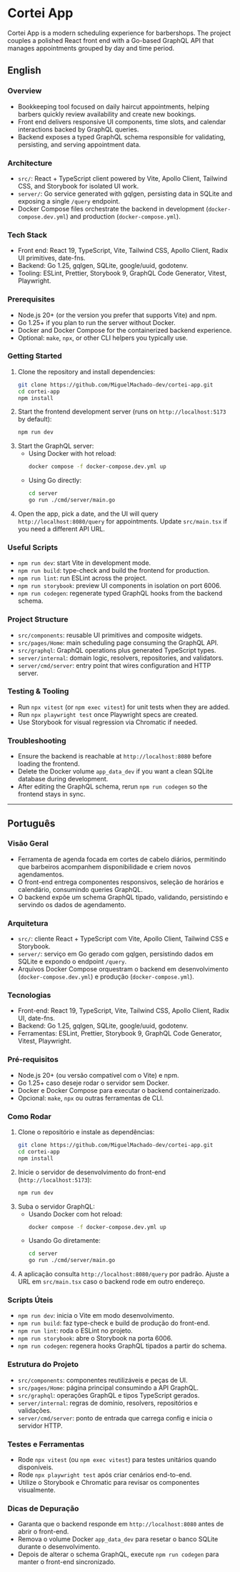 # Cortei App

Cortei App is a modern scheduling experience for barbershops. The project couples a polished React front end with a Go-based GraphQL API that manages appointments grouped by day and time period.

## English

### Overview
- Bookkeeping tool focused on daily haircut appointments, helping barbers quickly review availability and create new bookings.
- Front end delivers responsive UI components, time slots, and calendar interactions backed by GraphQL queries.
- Backend exposes a typed GraphQL schema responsible for validating, persisting, and serving appointment data.

### Architecture
- `src/`: React + TypeScript client powered by Vite, Apollo Client, Tailwind CSS, and Storybook for isolated UI work.
- `server/`: Go service generated with gqlgen, persisting data in SQLite and exposing a single `/query` endpoint.
- Docker Compose files orchestrate the backend in development (`docker-compose.dev.yml`) and production (`docker-compose.yml`).

### Tech Stack
- Front end: React 19, TypeScript, Vite, Tailwind CSS, Apollo Client, Radix UI primitives, date-fns.
- Backend: Go 1.25, gqlgen, SQLite, google/uuid, godotenv.
- Tooling: ESLint, Prettier, Storybook 9, GraphQL Code Generator, Vitest, Playwright.

### Prerequisites
- Node.js 20+ (or the version you prefer that supports Vite) and npm.
- Go 1.25+ if you plan to run the server without Docker.
- Docker and Docker Compose for the containerized backend experience.
- Optional: `make`, `npx`, or other CLI helpers you typically use.

### Getting Started
1. Clone the repository and install dependencies:
   ```bash
   git clone https://github.com/MiguelMachado-dev/cortei-app.git
   cd cortei-app
   npm install
   ```
2. Start the frontend development server (runs on `http://localhost:5173` by default):
   ```bash
   npm run dev
   ```
3. Start the GraphQL server:
   - Using Docker with hot reload:
     ```bash
     docker compose -f docker-compose.dev.yml up
     ```
   - Using Go directly:
     ```bash
     cd server
     go run ./cmd/server/main.go
     ```
4. Open the app, pick a date, and the UI will query `http://localhost:8080/query` for appointments. Update `src/main.tsx` if you need a different API URL.

### Useful Scripts
- `npm run dev`: start Vite in development mode.
- `npm run build`: type-check and build the frontend for production.
- `npm run lint`: run ESLint across the project.
- `npm run storybook`: preview UI components in isolation on port 6006.
- `npm run codegen`: regenerate typed GraphQL hooks from the backend schema.

### Project Structure
- `src/components`: reusable UI primitives and composite widgets.
- `src/pages/Home`: main scheduling page consuming the GraphQL API.
- `src/graphql`: GraphQL operations plus generated TypeScript types.
- `server/internal`: domain logic, resolvers, repositories, and validators.
- `server/cmd/server`: entry point that wires configuration and HTTP server.

### Testing & Tooling
- Run `npx vitest` (or `npm exec vitest`) for unit tests when they are added.
- Run `npx playwright test` once Playwright specs are created.
- Use Storybook for visual regression via Chromatic if needed.

### Troubleshooting
- Ensure the backend is reachable at `http://localhost:8080` before loading the frontend.
- Delete the Docker volume `app_data_dev` if you want a clean SQLite database during development.
- After editing the GraphQL schema, rerun `npm run codegen` so the frontend stays in sync.

---

## Português

### Visão Geral
- Ferramenta de agenda focada em cortes de cabelo diários, permitindo que barbeiros acompanhem disponibilidade e criem novos agendamentos.
- O front-end entrega componentes responsivos, seleção de horários e calendário, consumindo queries GraphQL.
- O backend expõe um schema GraphQL tipado, validando, persistindo e servindo os dados de agendamento.

### Arquitetura
- `src/`: cliente React + TypeScript com Vite, Apollo Client, Tailwind CSS e Storybook.
- `server/`: serviço em Go gerado com gqlgen, persistindo dados em SQLite e expondo o endpoint `/query`.
- Arquivos Docker Compose orquestram o backend em desenvolvimento (`docker-compose.dev.yml`) e produção (`docker-compose.yml`).

### Tecnologias
- Front-end: React 19, TypeScript, Vite, Tailwind CSS, Apollo Client, Radix UI, date-fns.
- Backend: Go 1.25, gqlgen, SQLite, google/uuid, godotenv.
- Ferramentas: ESLint, Prettier, Storybook 9, GraphQL Code Generator, Vitest, Playwright.

### Pré-requisitos
- Node.js 20+ (ou versão compatível com o Vite) e npm.
- Go 1.25+ caso deseje rodar o servidor sem Docker.
- Docker e Docker Compose para executar o backend containerizado.
- Opcional: `make`, `npx` ou outras ferramentas de CLI.

### Como Rodar
1. Clone o repositório e instale as dependências:
   ```bash
   git clone https://github.com/MiguelMachado-dev/cortei-app.git
   cd cortei-app
   npm install
   ```
2. Inicie o servidor de desenvolvimento do front-end (`http://localhost:5173`):
   ```bash
   npm run dev
   ```
3. Suba o servidor GraphQL:
   - Usando Docker com hot reload:
     ```bash
     docker compose -f docker-compose.dev.yml up
     ```
   - Usando Go diretamente:
     ```bash
     cd server
     go run ./cmd/server/main.go
     ```
4. A aplicação consulta `http://localhost:8080/query` por padrão. Ajuste a URL em `src/main.tsx` caso o backend rode em outro endereço.

### Scripts Úteis
- `npm run dev`: inicia o Vite em modo desenvolvimento.
- `npm run build`: faz type-check e build de produção do front-end.
- `npm run lint`: roda o ESLint no projeto.
- `npm run storybook`: abre o Storybook na porta 6006.
- `npm run codegen`: regenera hooks GraphQL tipados a partir do schema.

### Estrutura do Projeto
- `src/components`: componentes reutilizáveis e peças de UI.
- `src/pages/Home`: página principal consumindo a API GraphQL.
- `src/graphql`: operações GraphQL e tipos TypeScript gerados.
- `server/internal`: regras de domínio, resolvers, repositórios e validações.
- `server/cmd/server`: ponto de entrada que carrega config e inicia o servidor HTTP.

### Testes e Ferramentas
- Rode `npx vitest` (ou `npm exec vitest`) para testes unitários quando disponíveis.
- Rode `npx playwright test` após criar cenários end-to-end.
- Utilize o Storybook e Chromatic para revisar os componentes visualmente.

### Dicas de Depuração
- Garanta que o backend responde em `http://localhost:8080` antes de abrir o front-end.
- Remova o volume Docker `app_data_dev` para resetar o banco SQLite durante o desenvolvimento.
- Depois de alterar o schema GraphQL, execute `npm run codegen` para manter o front-end sincronizado.
